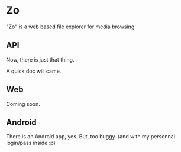 Zo
==

"Zo" is a web based file explorer for media browsing



API
---

Now, there is just that thing.

A quick doc will came.



Web
---

Coming soon.



Android
-------

There is an Android app, yes. But, too buggy. (and with my personnal login/pass
inside :p)
